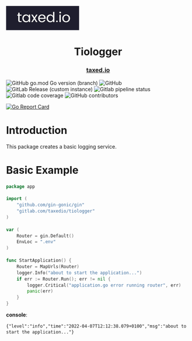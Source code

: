 <img src="assets\taxediologolandscape.jpg" alt="drawing" width="200"/>

<h1 align="center">
  Tiologger
</h1>

<h3 align="center">
  <a href="https://taxed.io">taxed.io</a>
</h3>

![GitHub go.mod Go version (branch)](https://img.shields.io/github/go-mod/go-version/taxedio/tiologger/main?style=for-the-badge) ![GitHub](https://img.shields.io/github/license/taxedio/iso3166?style=for-the-badge) ![GitLab Release (custom instance)](https://img.shields.io/gitlab/v/release/taxedio/tiologger?include_prereleases&style=for-the-badge) ![Gitlab pipeline status](https://img.shields.io/gitlab/pipeline-status/taxedio/tiologger?branch=main&style=for-the-badge) ![Gitlab code coverage](https://img.shields.io/gitlab/coverage/taxedio/tiologger/main?style=for-the-badge) ![GitHub contributors](https://img.shields.io/github/contributors/taxedio/tiologger?style=for-the-badge)

[![Go Report Card](https://goreportcard.com/badge/github.com/taxedio/tiologger)](https://goreportcard.com/report/github.com/taxedio/tiologger)

# Introduction

This package creates a basic logging service.

# Basic Example

```GO
package app

import (
	"github.com/gin-gonic/gin"
	"gitlab.com/taxedio/tiologger"
)

var (
	Router = gin.Default()
	EnvLoc = ".env"
)

func StartApplication() {
	Router = MapUrls(Router)
	logger.Info("about to start the application...")
	if err := Router.Run(); err != nil {
		logger.Critical("application.go error running router", err)
		panic(err)
	}
}
```

**console**:

```stdout
{"level":"info","time":"2022-04-07T12:12:38.079+0100","msg":"about to start the application..."}
```
